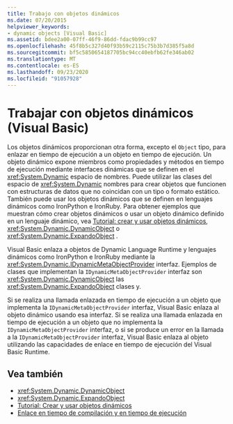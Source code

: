 ```yaml
---
title: Trabajo con objetos dinámicos
ms.date: 07/20/2015
helpviewer_keywords:
- dynamic objects [Visual Basic]
ms.assetid: bdee2a00-07ff-46f9-86dd-fdac9b99cc97
ms.openlocfilehash: 45f8b5c327d40f93b59c2115c75b3b7d385f5a8d
ms.sourcegitcommit: bf5c5850654187705bc94cc40ebfb62fe346ab02
ms.translationtype: MT
ms.contentlocale: es-ES
ms.lasthandoff: 09/23/2020
ms.locfileid: "91057928"
---
```

# <a name="working-with-dynamic-objects-visual-basic"></a>Trabajar con objetos dinámicos (Visual Basic)

Los objetos dinámicos proporcionan otra forma, excepto el `Object` tipo, para enlazar en tiempo de ejecución a un objeto en tiempo de ejecución. Un objeto dinámico expone miembros como propiedades y métodos en tiempo de ejecución mediante interfaces dinámicas que se definen en el <xref:System.Dynamic> espacio de nombres. Puede utilizar las clases del espacio de <xref:System.Dynamic> nombres para crear objetos que funcionen con estructuras de datos que no coincidan con un tipo o formato estático. También puede usar los objetos dinámicos que se definen en lenguajes dinámicos como IronPython e IronRuby. Para obtener ejemplos que muestran cómo crear objetos dinámicos o usar un objeto dinámico definido en un lenguaje dinámico, vea [Tutorial: crear y usar objetos dinámicos](../../../../csharp/programming-guide/types/walkthrough-creating-and-using-dynamic-objects.md), <xref:System.Dynamic.DynamicObject> o <xref:System.Dynamic.ExpandoObject> .  
  
 Visual Basic enlaza a objetos de Dynamic Language Runtime y lenguajes dinámicos como IronPython e IronRuby mediante la <xref:System.Dynamic.IDynamicMetaObjectProvider> interfaz. Ejemplos de clases que implementan la `IDynamicMetaObjectProvider` interfaz son <xref:System.Dynamic.DynamicObject> las <xref:System.Dynamic.ExpandoObject> clases y.  
  
 Si se realiza una llamada enlazada en tiempo de ejecución a un objeto que implementa la `IDynamicMetaObjectProvider` interfaz, Visual Basic enlaza al objeto dinámico usando esa interfaz. Si se realiza una llamada enlazada en tiempo de ejecución a un objeto que no implementa la `IDynamicMetaObjectProvider` interfaz, o si se produce un error en la llamada a la `IDynamicMetaObjectProvider` interfaz, Visual Basic enlaza al objeto utilizando las capacidades de enlace en tiempo de ejecución del Visual Basic Runtime.  
  
## <a name="see-also"></a>Vea también

- <xref:System.Dynamic.DynamicObject>
- <xref:System.Dynamic.ExpandoObject>
- [Tutorial: Crear y usar objetos dinámicos](../../../../csharp/programming-guide/types/walkthrough-creating-and-using-dynamic-objects.md)
- [Enlace en tiempo de compilación y en tiempo de ejecución](index.md)
